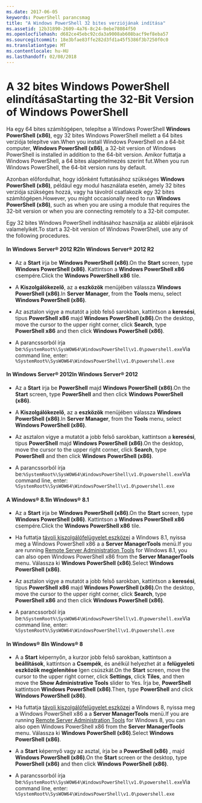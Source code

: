 ```yaml
---
ms.date: 2017-06-05
keywords: PowerShell parancsmag
title: "A Windows PowerShell 32 bites verziójának indítása"
ms.assetid: 12b31890-2609-4a76-8c24-0ebe78084f50
ms.openlocfilehash: d682ce45ebc92cda3a9008ab608bacf9ef8eba57
ms.sourcegitcommit: 18e3bfae83ffe282d3fd1a45f5386f3b7250f0c0
ms.translationtype: MT
ms.contentlocale: hu-HU
ms.lasthandoff: 02/08/2018
---
```

# <a name="starting-the-32-bit-version-of-windows-powershell"></a><span data-ttu-id="c8bef-103">A 32 bites Windows PowerShell elindítása</span><span class="sxs-lookup"><span data-stu-id="c8bef-103">Starting the 32-Bit Version of Windows PowerShell</span></span>
<span data-ttu-id="c8bef-104">Ha egy 64 bites számítógépen, telepítse a Windows PowerShell **Windows PowerShell (x86)**, egy 32 bites Windows PowerShell mellett a 64 bites verziója telepítve van.</span><span class="sxs-lookup"><span data-stu-id="c8bef-104">When you install Windows PowerShell on a 64-bit computer, **Windows PowerShell (x86)**, a 32-bit version of Windows PowerShell is installed in addition to the 64-bit version.</span></span> <span data-ttu-id="c8bef-105">Amikor futtatja a Windows PowerShell, a 64 bites alapértelmezés szerint fut.</span><span class="sxs-lookup"><span data-stu-id="c8bef-105">When you run Windows PowerShell, the 64-bit version runs by default.</span></span>

<span data-ttu-id="c8bef-106">Azonban előfordulhat, hogy időnként futtatásához szükséges **Windows PowerShell (x86)**, például egy modul használata esetén, amely 32 bites verziója szükséges hozzá, vagy ha távolról csatlakozik egy 32 bites számítógépen.</span><span class="sxs-lookup"><span data-stu-id="c8bef-106">However, you might occasionally need to run **Windows PowerShell (x86)**, such as when you are using a module that requires the 32-bit version or when you are connecting remotely to a 32-bit computer.</span></span>

<span data-ttu-id="c8bef-107">Egy 32 bites Windows PowerShell indításához használja az alábbi eljárások valamelyikét.</span><span class="sxs-lookup"><span data-stu-id="c8bef-107">To start a 32-bit version of Windows PowerShell, use any of the following procedures.</span></span>

#### <a name="in-windows-server-2012-r2"></a><span data-ttu-id="c8bef-108">In Windows Server® 2012 R2</span><span class="sxs-lookup"><span data-stu-id="c8bef-108">In Windows Server® 2012 R2</span></span>

- <span data-ttu-id="c8bef-109">Az a **Start** írja be **Windows PowerShell (x86)**.</span><span class="sxs-lookup"><span data-stu-id="c8bef-109">On the **Start** screen, type **Windows PowerShell (x86)**.</span></span> <span data-ttu-id="c8bef-110">Kattintson a **Windows PowerShell x86** csempére.</span><span class="sxs-lookup"><span data-stu-id="c8bef-110">Click the **Windows PowerShell x86** tile.</span></span>

- <span data-ttu-id="c8bef-111">A **Kiszolgálókezelő**, az a **eszközök** menüjében válassza **Windows PowerShell (x86)**.</span><span class="sxs-lookup"><span data-stu-id="c8bef-111">In **Server Manager**, from the **Tools** menu, select **Windows PowerShell (x86)**.</span></span>

- <span data-ttu-id="c8bef-112">Az asztalon vigye a mutatót a jobb felső sarokban, kattintson a **keresési**, típus **PowerShell x86** majd **Windows PowerShell (x86)**.</span><span class="sxs-lookup"><span data-stu-id="c8bef-112">On the desktop, move the cursor to the upper right corner, click **Search**, type **PowerShell x86** and then click **Windows PowerShell (x86)**.</span></span>

- <span data-ttu-id="c8bef-113">A parancssorból írja be:`%SystemRoot%\SysWOW64\WindowsPowerShell\v1.0\powershell.exe`</span><span class="sxs-lookup"><span data-stu-id="c8bef-113">Via command line, enter: `%SystemRoot%\SysWOW64\WindowsPowerShell\v1.0\powershell.exe`</span></span>

#### <a name="in-windows-server-2012"></a><span data-ttu-id="c8bef-114">In Windows Server® 2012</span><span class="sxs-lookup"><span data-stu-id="c8bef-114">In Windows Server® 2012</span></span>

- <span data-ttu-id="c8bef-115">Az a **Start** írja be **PowerShell** majd **Windows PowerShell (x86)**.</span><span class="sxs-lookup"><span data-stu-id="c8bef-115">On the **Start** screen, type **PowerShell** and then click **Windows PowerShell (x86)**.</span></span>

- <span data-ttu-id="c8bef-116">A **Kiszolgálókezelő**, az a **eszközök** menüjében válassza **Windows PowerShell (x86)**.</span><span class="sxs-lookup"><span data-stu-id="c8bef-116">In **Server Manager**, from the **Tools** menu, select **Windows PowerShell (x86)**.</span></span>

- <span data-ttu-id="c8bef-117">Az asztalon vigye a mutatót a jobb felső sarokban, kattintson a **keresési**, típus **PowerShell** majd **Windows PowerShell (x86)**.</span><span class="sxs-lookup"><span data-stu-id="c8bef-117">On the desktop, move the cursor to the upper right corner, click **Search**, type **PowerShell** and then click **Windows PowerShell (x86)**.</span></span>

- <span data-ttu-id="c8bef-118">A parancssorból írja be:`%SystemRoot%\SysWOW64\WindowsPowerShell\v1.0\powershell.exe`</span><span class="sxs-lookup"><span data-stu-id="c8bef-118">Via command line, enter: `%SystemRoot%\SysWOW64\WindowsPowerShell\v1.0\powershell.exe`</span></span>

#### <a name="in-windows-81"></a><span data-ttu-id="c8bef-119">A Windows® 8.1</span><span class="sxs-lookup"><span data-stu-id="c8bef-119">In Windows® 8.1</span></span>

- <span data-ttu-id="c8bef-120">Az a **Start** írja be **Windows PowerShell (x86)**.</span><span class="sxs-lookup"><span data-stu-id="c8bef-120">On the **Start** screen, type **Windows PowerShell (x86)**.</span></span> <span data-ttu-id="c8bef-121">Kattintson a **Windows PowerShell x86** csempére.</span><span class="sxs-lookup"><span data-stu-id="c8bef-121">Click the **Windows PowerShell x86** tile.</span></span>

- <span data-ttu-id="c8bef-122">Ha futtatja [távoli kiszolgálófelügyelet eszközei](http://go.microsoft.com/fwlink/?LinkID=304145) a Windows 8.1, nyissa meg a Windows PowerShell x86 a a **Server ManagerTools** menü.</span><span class="sxs-lookup"><span data-stu-id="c8bef-122">If you are running [Remote Server Administration Tools](http://go.microsoft.com/fwlink/?LinkID=304145) for Windows 8.1, you can also open Windows PowerShell x86 from the **Server ManagerTools** menu.</span></span> <span data-ttu-id="c8bef-123">Válassza ki **Windows PowerShell (x86)**.</span><span class="sxs-lookup"><span data-stu-id="c8bef-123">Select **Windows PowerShell (x86)**.</span></span>

- <span data-ttu-id="c8bef-124">Az asztalon vigye a mutatót a jobb felső sarokban, kattintson a **keresési**, típus **PowerShell x86** majd **Windows PowerShell (x86)**.</span><span class="sxs-lookup"><span data-stu-id="c8bef-124">On the desktop, move the cursor to the upper right corner, click **Search**, type **PowerShell x86** and then click **Windows PowerShell (x86)**.</span></span>
   
- <span data-ttu-id="c8bef-125">A parancssorból írja be:`%SystemRoot%\SysWOW64\WindowsPowerShell\v1.0\powershell.exe`</span><span class="sxs-lookup"><span data-stu-id="c8bef-125">Via command line, enter: `%SystemRoot%\SysWOW64\WindowsPowerShell\v1.0\powershell.exe`</span></span>

#### <a name="in-windows-8"></a><span data-ttu-id="c8bef-126">In Windows® 8</span><span class="sxs-lookup"><span data-stu-id="c8bef-126">In Windows® 8</span></span>

- <span data-ttu-id="c8bef-127">A a **Start** képernyőn, a kurzor jobb felső sarokban, kattintson a **beállítások**, kattintson a **Csempék**, és anélkül helyezhet át a **felügyeleti eszközök megjelenítése** Igen csúszkát.</span><span class="sxs-lookup"><span data-stu-id="c8bef-127">On the **Start** screen, move the cursor to the upper right corner, click **Settings**, click **Tiles**, and then move the **Show Administrative Tools** slider to Yes.</span></span> <span data-ttu-id="c8bef-128">Írja be, **PowerShell** kattintson **Windows PowerShell (x86)**.</span><span class="sxs-lookup"><span data-stu-id="c8bef-128">Then, type **PowerShell** and click **Windows PowerShell (x86)**.</span></span>

- <span data-ttu-id="c8bef-129">Ha futtatja [távoli kiszolgálófelügyelet eszközei](http://www.microsoft.com/download/details.aspx?id=28972) a Windows 8, nyissa meg a Windows PowerShell x86 a a **Server ManagerTools** menü.</span><span class="sxs-lookup"><span data-stu-id="c8bef-129">If you are running [Remote Server Administration Tools](http://www.microsoft.com/download/details.aspx?id=28972) for Windows 8, you can also open Windows PowerShell x86 from the **Server ManagerTools** menu.</span></span> <span data-ttu-id="c8bef-130">Válassza ki **Windows PowerShell (x86)**.</span><span class="sxs-lookup"><span data-stu-id="c8bef-130">Select **Windows PowerShell (x86)**.</span></span>

- <span data-ttu-id="c8bef-131">A a **Start** képernyő vagy az asztal, írja be a **PowerShell (x86)** , majd **Windows PowerShell (x86)**.</span><span class="sxs-lookup"><span data-stu-id="c8bef-131">On the **Start** screen or the desktop, type **PowerShell (x86)** and then click **Windows PowerShell (x86)**.</span></span>

- <span data-ttu-id="c8bef-132">A parancssorból írja be:`%SystemRoot%\SysWOW64\WindowsPowerShell\v1.0\powershell.exe`</span><span class="sxs-lookup"><span data-stu-id="c8bef-132">Via command line, enter: `%SystemRoot%\SysWOW64\WindowsPowerShell\v1.0\powershell.exe`</span></span>

